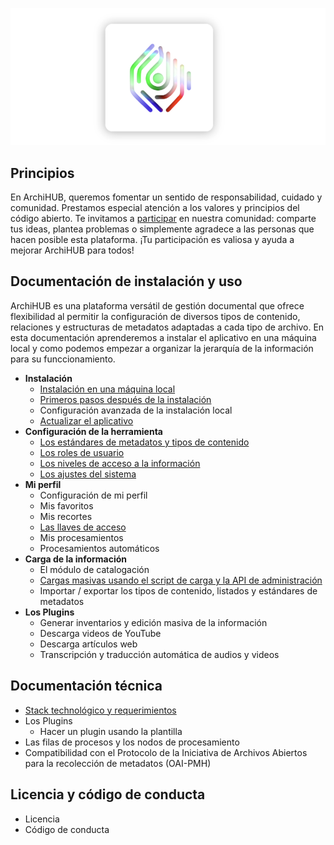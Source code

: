 ![logo](imagenes/logo.png)

## Principios

En ArchiHUB, queremos fomentar un sentido de responsabilidad, cuidado y comunidad. Prestamos especial atención a los valores y principios del código abierto. Te invitamos a [participar](https://github.com/orgs/Archihub-App/discussions) en nuestra comunidad: comparte tus ideas, plantea problemas o simplemente agradece a las personas que hacen posible esta plataforma. ¡Tu participación es valiosa y ayuda a mejorar ArchiHUB para todos!

## Documentación de instalación y uso

ArchiHUB es una plataforma versátil de gestión documental que ofrece flexibilidad al permitir la configuración de diversos tipos de contenido, relaciones y estructuras de metadatos adaptadas a cada tipo de archivo. En esta documentación aprenderemos a instalar el aplicativo en una máquina local y como podemos empezar a organizar la jerarquía de la información para su funccionamiento.

- __Instalación__
    - [Instalación en una máquina local](install_local.md)
    - [Primeros pasos después de la instalación](pasos.md)
    - Configuración avanzada de la instalación local
    - [Actualizar el aplicativo](actualizar_local.md)
- __Configuración de la herramienta__
    - [Los estándares de metadatos y tipos de contenido](estandares.md)
    - [Los roles de usuario](roles.md)
    - [Los niveles de acceso a la información](acceso.md)
    - [Los ajustes del sistema](ajustes.md)
- __Mi perfil__
    - Configuración de mi perfil
    - Mis favoritos
    - Mis recortes
    - [Las llaves de acceso](llaves.md)
    - Mis procesamientos
    - Procesamientos automáticos
- __Carga de la información__
    - El módulo de catalogación
    - [Cargas masivas usando el script de carga y la API de administración](masivas.md)
    - Importar / exportar los tipos de contenido, listados y estándares de metadatos
- __Los Plugins__
    - Generar inventarios y edición masiva de la información
    - Descarga videos de YouTube
    - Descarga artículos web
    - Transcripción y traducción automática de audios y videos

## Documentación técnica

- [Stack technológico y requerimientos](stack.md)
- Los Plugins
    - Hacer un plugin usando la plantilla
- Las filas de procesos y los nodos de procesamiento
- Compatibilidad con el Protocolo de la Iniciativa de Archivos Abiertos para la recolección de metadatos (OAI-PMH)

## Licencia y código de conducta

- Licencia
- Código de conducta